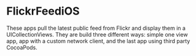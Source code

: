 # FlickrFeediOS
These apps pull the latest public feed from Flickr and display them in a UICollectionViews. They are build three different ways: simple one view app, app with a custom network client, and the last app using third party CocoaPods.
